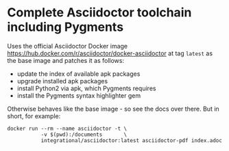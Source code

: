 # Complete Asciidoctor toolchain including Pygments

Uses the official Asciidoctor Docker image https://hub.docker.com/r/asciidoctor/docker-asciidoctor at tag `latest` as the base image and patches it as follows:

- update the index of available apk packages
- upgrade installed apk packages
- install Python2 via apk, which Pygments requires
- install the Pygments syntax highlighter gem

Otherwise behaves like the base image - so see the docs over there. But in short, for example:
```
docker run --rm --name asciidoctor -t \
           -v $(pwd):/documents       \
           integrational/asciidoctor:latest asciidoctor-pdf index.adoc
```
